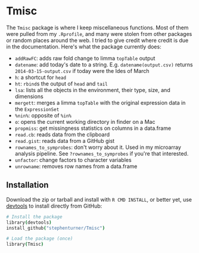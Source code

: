 # Tmisc

The `Tmisc` package is where I keep miscellaneous functions. Most of them were pulled from my `.Rprofile`, and many were stolen from other packages or random places around the web. I tried to give credit where credit is due in the documentation. Here's what the package currently does:

* `addRawFC`: adds raw fold change to limma `topTable` output
* `datename`: add today's date to a string. E.g. `datename(output.csv)` returns `2014-03-15-output.csv` if today were the Ides of March
* `h`: a shortcut for `head`
* `ht`: `rbind`s the output of `head` and `tail`
* `lsa`: lists all the objects in the environment, their type, size, and dimensions
* `mergett`: merges a limma `topTable` with the original expression data in the `ExpressionSet`
* `%nin%`: opposite of `%in%`
* `o`: opens the current working directory in finder on a Mac
* `propmiss`: get missingness statistics on columns in a data.frame
* `read.cb`: reads data from the clipboard
* `read.gist`: reads data from a GitHub gist
* `rownames_to_symprobes`: don't worry about it. Used in my microarray analysis pipeline. See `?rownames_to_symprobes` if you're that interested.
* `unfactor`: change factors to character variables
* `unrowname`: removes row names from a data.frame


## Installation

Download the zip or tarball and install with `R CMD INSTALL`, or better yet, use [devtools](https://github.com/hadley/devtools) to install directly from GitHub:

```coffee
# Install the package
library(devtools)
install_github("stephenturner/Tmisc")

# Load the package (once)
library(Tmisc)
```
